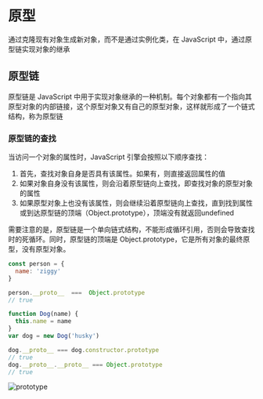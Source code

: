 # 原型

通过克隆现有对象生成新对象，而不是通过实例化类，在 JavaScript 中，通过原型链实现对象的继承

## 原型链

原型链是 JavaScript 中用于实现对象继承的一种机制。每个对象都有一个指向其原型对象的内部链接，这个原型对象又有自己的原型对象，这样就形成了一个链式结构，称为原型链

### 原型链的查找

当访问一个对象的属性时，JavaScript 引擎会按照以下顺序查找：

1. 首先，查找对象自身是否具有该属性。如果有，则直接返回属性的值
2. 如果对象自身没有该属性，则会沿着原型链向上查找，即查找对象的原型对象的属性
3. 如果原型对象上也没有该属性，则会继续沿着原型链向上查找，直到找到属性或到达原型链的顶端（Object.prototype），顶端没有就返回undefined


需要注意的是，原型链是一个单向链式结构，不能形成循环引用，否则会导致查找时的死循环。同时，原型链的顶端是 Object.prototype，它是所有对象的最终原型，没有原型对象。

```js
const person = {
  name: 'ziggy'
}

person.__proto__  ===  Object.prototype
// true

function Dog(name) {
  this.name = name
}
var dog = new Dog('husky')

dog.__proto__ === dog.constructor.prototype
// true
dog.__proto__.__proto__ === Object.prototype
// true
```

![prototype](/img/prototype.svg)